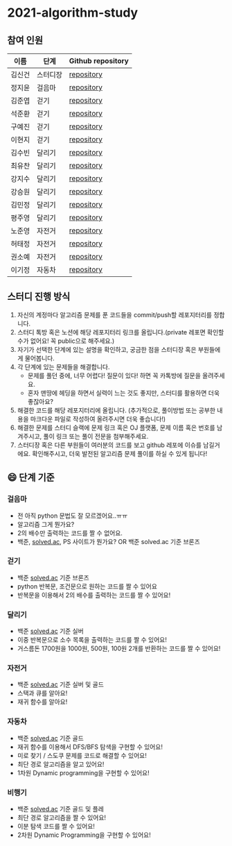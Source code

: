 # 2021-algorithm-study

## 참여 인원

| 이름 | 단계 |Github repository |
|-|-|-|
| 김신건 | 스터디장 | [repository]() |
| 정지윤 | 걸음마 | [repository](https://github.com/Chungjiyoon/algorithm.git) |
| 김준엽 | 걷기 | [repository](https://github.com/jun-yub-kim/algorithm_study) |
| 석준환 | 걷기 | [repository](https://github.com/clark1015/algorithm_study-likelion-) |
| 구예진 | 걷기 | [repository](https://github.com/kyejin0412/algorithm) |
| 이현지 | 걷기 | [repository](https://github.com/hyunji12/likelion_algorithm) |
| 김수빈 | 달리기 | [repository](https://github.com/soosbk/likelion_algorithm) |
| 최유찬 | 달리기 | [repository](https://github.com/cychann/Algorithm) |
| 강지수 | 달리기 | [repository](https://github.com/kjsoo-1010/algorithm_study.git) |
| 강승원 | 달리기 | [repository]() |
| 김민정 | 달리기 | [repository](https://github.com/minjj0905/PS) |
| 평주영 | 달리기 | [repository](https://github.com/Anthologia/algorithm) |
| 노준영 | 자전거 | [repository](https://github.com/JunYoung0131/2021_algorithm_study) |
| 허태정 | 자전거 | [repository](https://github.com/Aqudi/AlgorithmProblems) |
| 권소예 | 자전거 | [repository](https://github.com/soyekwon/Algorithm.git) |
| 이기정 | 자동차 | [repository]() |


## 스터디 진행 방식

1. 자신의 계정마다 알고리즘 문제를 푼 코드들을 commit/push할 레포지터리를 정합니다.
2. 스터디 톡방 혹은 노션에 해당 레포지터리 링크를 올립니다.(private 레포면 확인할 수가 없어요! 꼭 public으로 해주세요.)
3. 자기가 선택한 단계에 있는 설명을 확인하고, 궁금한 점을 스터디장 혹은 부원들에게 물어봅니다.
3. 각 단계에 있는 문제들을 해결합니다.
    - 문제를 풀던 중에, 너무 어렵다! 질문이 있다! 하면 꼭 카톡방에 질문을 올려주세요.
    - 혼자 맨땅에 헤딩을 하면서 실력이 느는 것도 좋지만, 스터디를 활용하면 더욱 좋잖아요?
4. 해결한 코드를 해당 레포지터리에 올립니다. (추가적으로, 풀이방법 또는 공부한 내용을 마크다운 파일로 작성하여 올려주시면 더욱 좋습니다!)
5. 해결한 문제를 스터디 슬랙에 문제 링크 혹은 OJ 플랫폼, 문제 이름 혹은 번호를 남겨주시고, 풀이 링크 또는 풀이 전문을 첨부해주세요. 
6. 스터디장 혹은 다른 부원들이 여러분의 코드를 보고 github 레포에 이슈를 남길거에요. 확인해주시고, 더욱 발전된 알고리즘 문제 풀이를 하실 수 있게 됩니다!

## 😄 단계 기준 

### 걸음마

- 전 아직 python 문법도 잘 모르겠어요..ㅠㅠ
- 알고리즘 그게 뭔가요?
- 2의 배수만 출력하는 코드를 짤 수 없어요.
- 백준, [solved.ac](http://solved.ac), PS 사이트가 뭔가요? OR 백준 solved.ac 기준 브론즈

### 걷기

- 백준 [solved.ac](http://solved.ac) 기준 브론즈
- python 반복문, 조건문으로 원하는 코드를 짤 수 있어요
- 반복문을 이용해서 2의 배수를 출력하는 코드를 짤 수 있어요!

### 달리기

- 백준 [solved.ac](http://solved.ac) 기준 실버
- 이중 반복문으로 소수 목록을 출력하는 코드를 짤 수 있어요!
- 거스름돈 1700원을 1000원, 500원, 100원 2개를 반환하는 코드를 짤 수 있어요!

### 자전거

- 백준 [solved.ac](http://solved.ac) 기준 실버 및 골드
- 스택과 큐를 알아요!
- 재귀 함수를 알아요!

### 자동차

- 백준 [solved.ac](http://solved.ac) 기준  골드
- 재귀 함수를 이용해서  DFS/BFS 탐색을 구현할 수 있어요!
- 미로 찾기 / 스도쿠 문제를 코드로 해결할 수 있어요!
- 최단 경로 알고리즘을 알고 있어요!
- 1차원 Dynamic programming을 구현할 수 있어요!

### 비행기

- 백준 [solved.ac](http://solved.ac) 기준 골드 및 플레
- 최단 경로 알고리즘을 짤 수 있어요!
- 이분 탐색 코드를 짤 수 있어요!
- 2차원 Dynamic Programming을 구현할 수 있어요!
